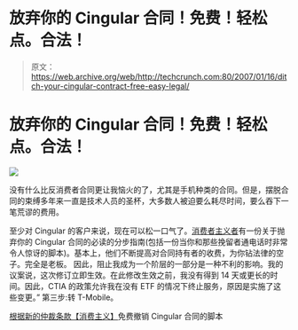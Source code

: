 # 放弃你的 Cingular 合同！免费！轻松点。合法！

> 原文：<https://web.archive.org/web/http://techcrunch.com:80/2007/01/16/ditch-your-cingular-contract-free-easy-legal/>

# 放弃你的 Cingular 合同！免费！轻松点。合法！

![](img/356232a48acd57d09eb3735b2b2299c1.png)

没有什么比反消费者合同更让我恼火的了，尤其是手机种类的合同。但是，摆脱合同的束缚多年来一直是技术人员的圣杯，大多数人被迫要么耗尽时间，要么吞下一笔荒谬的费用。

至少对 Cingular 的客户来说，现在可以松一口气了。[消费者主义者](https://web.archive.org/web/20210228221912/http://consumerist.com/consumer/consumerist-kit/script-for-escaping-cingular-contracts-without-fee-based-on-new-arbitration-clause-228186.php)有一份关于抛弃你的 Cingular 合同的必读的分步指南(包括一份当你和那些挽留者通电话时非常令人惊讶的脚本)。基本上，他们不断提高对合同持有者的收费，为你钻法律的空子。完全是老板。
因此，阻止我成为一个阶层的一部分是一种不利的影响。我的议案说，这次修订立即生效。在此修改生效之前，我没有得到 14 天或更长的时间。因此，CTIA 的政策允许我在没有 ETF 的情况下终止服务，原因是实施了这些变更。”
第三步:转 T-Mobile。

[根据新的仲裁条款【消费主义】](https://web.archive.org/web/20210228221912/http://consumerist.com/consumer/consumerist-kit/script-for-escaping-cingular-contracts-without-fee-based-on-new-arbitration-clause-228186.php)免费撤销 Cingular 合同的脚本
